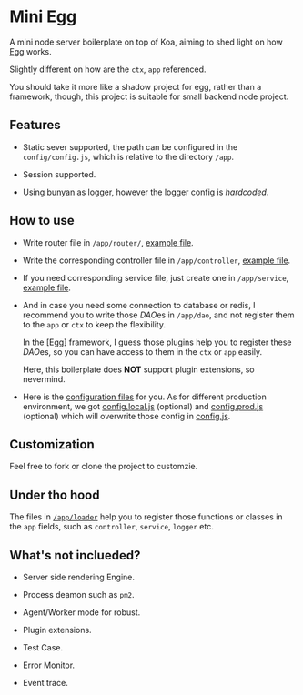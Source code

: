 # Mini Egg

A mini node server boilerplate on top of Koa, aiming to shed light on how [Egg](https://github.com/eggjs/egg/) works.

Slightly different on how are the `ctx`, `app` referenced.

You should take it more like a shadow project for egg, rather than a framework, though, this project is suitable for small backend node project.

## Features

- Static sever supported, the path can be configured in the `config/config.js`, which is relative to the directory `/app`.

- Session supported.

- Using [bunyan](https://github.com/trentm/node-bunyan) as logger, however the logger config is *hardcoded*.

## How to use

- Write router file in `/app/router/`, [example file](./app/router/user.js).

- Write the corresponding controller file in `/app/controller`, [example file](./app/controller/user.js).

- If you need corresponding service file, just create one in `/app/service`, [example file](./app/service/user.js).

- And in case you need some connection to database or redis, I recommend you to write those *DAO*es in `/app/dao`, and not register them to the `app` or `ctx` to keep the flexibility.

    In the [Egg] framework, I guess those plugins help you to register these *DAO*es, so you can have access to them in the `ctx` or `app` easily.

    Here, this boilerplate does **NOT** support plugin extensions, so nevermind.

- Here is the [configuration files](./config) for you. As for different production environment, we got [config.local.js](./config/config.local.js) (optional) and [config.prod.js](./config/config.prod.js) (optional) which will overwrite those config in [config.js](./config/config.js).

## Customization

Feel free to fork or clone the project to customzie.

## Under tho hood

The files in [`/app/loader`](./app/loader) help you to register those functions or classes in the `app` fields, such as `controller`, `service`, `logger` etc.

## What's not inclueded?

- Server side rendering Engine.

- Process deamon such as `pm2`.

- Agent/Worker mode for robust.

- Plugin extensions.

- Test Case.

- Error Monitor.

- Event trace.
